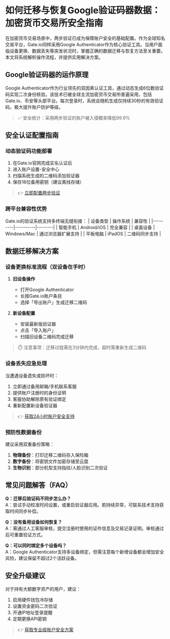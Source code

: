 # 如何迁移与恢复Google验证码器数据：加密货币交易所安全指南

在加密货币交易场景中，两步验证已成为保障账户安全的基础配置。作为全球知名交易平台，Gate.io同样采用Google Authenticator作为核心验证工具。当用户面临设备更换、数据丢失等突发状况时，掌握正确的数据迁移与恢复方法至关重要。本文将系统解析操作流程，并提供实用解决方案。

## Google验证码器的运作原理

Google Authenticator作为行业领先的双因素认证工具，通过动态生成6位数验证码实现二次身份核验。该技术已被全球主流加密货币交易所普遍采用，包括Gate.io、币安等头部平台。每次登录时，系统会随机生成仅持续30秒的有效验证码，极大提升账户防护等级。

> ✅ 安全统计：采用两步验证的账户被入侵概率降低99.9%

## 安全认证配置指南

### 动态验证码功能部署

1. 在Gate.io官网完成实名认证后
2. 进入账户设置-安全中心
3. 扫描系统生成的二维码添加验证器
4. 保存16位备用密钥（建议离线存储）

> 👉 [立即配置两步验证](https://bit.ly/okx_welcome)

### 跨平台兼容性优势

Gate.io的验证系统支持多终端无缝衔接：
| 设备类型 | 操作系统 | 兼容性 |
|---------|----------|--------|
| 智能手机 | Android/iOS | 完全兼容 |
| 桌面设备 | Windows/Mac | 通过浏览器扩展支持 |
| 平板电脑 | iPadOS | 二维码同步支持 |

## 数据迁移解决方案

### 设备更换标准流程（双设备在手时）

1. **旧设备操作**
   - 打开Google Authenticator
   - 长按Gate.io账户条目
   - 选择「导出账户」生成迁移二维码

2. **新设备配置**
   - 安装最新版验证器
   - 点击「导入账户」
   - 扫描旧设备二维码完成迁移

> ⏱️ 注意事项：迁移过程需在3分钟内完成，超时需重新生成二维码

### 设备丢失应急处理

当遭遇设备遗失或损坏时：
1. 立即通过备用邮箱/手机联系客服
2. 提供账户注册时的身份证明
3. 客服协助解除原有验证绑定
4. 重新配置新设备验证器

> 👉 [获取24小时账户安全支持](https://bit.ly/okx_welcome)

### 预防性数据备份

建议采用双重备份策略：
1. **物理备份**：打印迁移二维码存入保险箱
2. **数字备份**：将密钥文件加密存储至云盘
3. **生物识别**：部分机型支持指纹/人脸识别二次验证

## 常见问题解答（FAQ）

**Q：迁移后验证码不同步怎么办？**  
A：尝试手动校准时间设置，或重启验证器应用。若持续异常，可联系技术支持获取时间同步补偿。

**Q：没有备用设备如何恢复？**  
A：需通过人工客服审核，提交注册时使用的证件信息及交易记录证明。审核通过后可重置验证方式。

**Q：可以同时绑定多个设备吗？**  
A：Google Authenticator支持多设备绑定，但需注意每个新增设备都会增加安全风险，建议保留不超过2个活跃设备。

## 安全升级建议

对于持有大额数字资产的用户，建议：
1. 启用硬件钱包冷存储
2. 设置资金密码二次验证
3. 开通IP地址登录提醒
4. 定期更换API密钥

> 👉 [获取专业级账户安全方案](https://bit.ly/okx_welcome)
